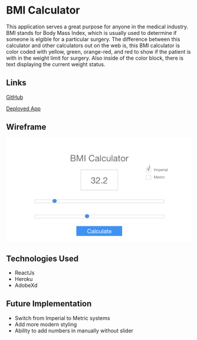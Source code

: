 # BMI Calculator
This application serves a great purpose for anyone in the medical industry. BMI stands for Body Mass Index, which is usually used to determine if someone is elgible for a particular surgery. The difference between this calculator and other calculators out on the web is, this BMI calculator is color coded with yellow, green, orange-red, and red to show if the patient is with in the weight limit for surgery. Also inside of the color block, there is text displaying the current weight status.


## Links

[GitHub](https://github.com/justinparrish/BMI-Calculator 'GitHub')

[Deployed App](https://calm-journey-09555.herokuapp.com 'Deployed App')


## Wireframe

![alt text](public/images/wireframe.png 'wireframe')


## Technologies Used
* ReactJs
* Heroku 
* AdobeXd


## Future Implementation
* Switch from Imperial to Metric systems
* Add more modern styling
* Ability to add numbers in manually without slider

